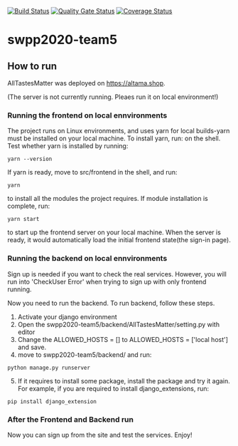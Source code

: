 [![Build Status](https://travis-ci.org/swsnu/swpp2020-team5.svg?branch=master)](https://travis-ci.org/swsnu/swpp2020-team5)
[![Quality Gate Status](https://sonarcloud.io/api/project_badges/measure?project=swsnu_swpp2020-team5&metric=alert_status)](https://sonarcloud.io/dashboard?id=swsnu_swpp2020-team5)
[![Coverage Status](https://coveralls.io/repos/github/swsnu/swpp2020-team5/badge.svg?branch=master)](https://coveralls.io/github/swsnu/swpp2020-team5?branch=master)
# swpp2020-team5
 
## How to run

AllTastesMatter was deployed on https://altama.shop.

(The server is not currently running. Pleaes run it on local environment!)


### Running the frontend on local ennvironments

The project runs on Linux environments, and uses yarn for local builds-yarn must be installed on your local machine.
To install yarn, run:
on the shell. Test whether yarn is installed by running:
```
yarn --version
```
If yarn is ready, move to src/frontend in the shell, and run:
```
yarn
```
to install all the modules the project requires.
If module installation is complete, run:
```
yarn start
```
to start up the frontend server on your local machine.
When the server is ready, it would automatically load the initial frontend state(the sign-in page).

### Running the backend on local ennvironments

Sign up is needed if you want to check the real services. However, you will run into 'CheckUser Error' when trying to sign up with only frontend running. 

Now you need to run the backend. To run backend, follow these steps.

1. Activate your django environment
2. Open the swpp2020-team5/backend/AllTastesMatter/setting.py with editor
3. Change the ALLOWED_HOSTS = [] to ALLOWED_HOSTS = ['local host'] and save.
4. move to swpp2020-team5/backend/ and run:
```
python manage.py runserver
```
5. If it requires to install some package, install the package and try it again.  
For example, if you are required to install django_extensions, run:
```
pip install django_extension
```

### After the Frontend and Backend run

Now you can sign up from the site and test the services. Enjoy!
